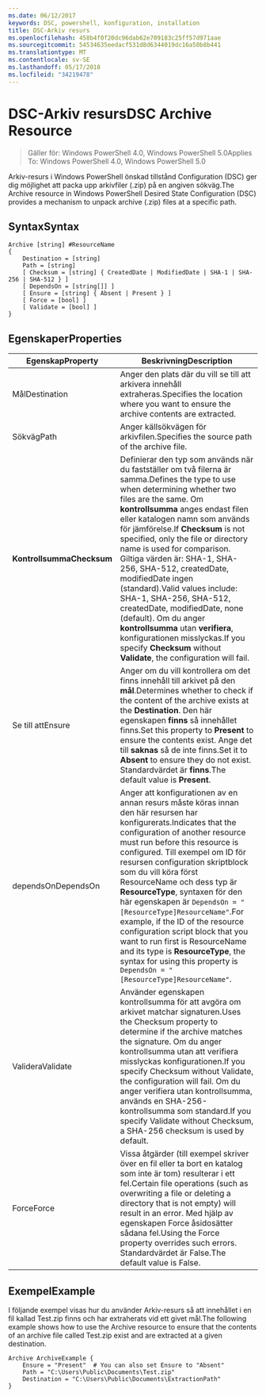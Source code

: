 ```yaml
---
ms.date: 06/12/2017
keywords: DSC, powershell, konfiguration, installation
title: DSC-Arkiv resurs
ms.openlocfilehash: 458b4f0f20dc96dab62e709183c25ff57d971aae
ms.sourcegitcommit: 54534635eedacf531d8d6344019dc16a50b8b441
ms.translationtype: MT
ms.contentlocale: sv-SE
ms.lasthandoff: 05/17/2018
ms.locfileid: "34219478"
---
```

# <a name="dsc-archive-resource"></a><span data-ttu-id="bdbfa-103">DSC-Arkiv resurs</span><span class="sxs-lookup"><span data-stu-id="bdbfa-103">DSC Archive Resource</span></span>

> <span data-ttu-id="bdbfa-104">Gäller för: Windows PowerShell 4.0, Windows PowerShell 5.0</span><span class="sxs-lookup"><span data-stu-id="bdbfa-104">Applies To: Windows PowerShell 4.0, Windows PowerShell 5.0</span></span>

<span data-ttu-id="bdbfa-105">Arkiv-resurs i Windows PowerShell önskad tillstånd Configuration (DSC) ger dig möjlighet att packa upp arkivfiler (.zip) på en angiven sökväg.</span><span class="sxs-lookup"><span data-stu-id="bdbfa-105">The Archive resource in Windows PowerShell Desired State Configuration (DSC) provides a mechanism to unpack archive (.zip) files at a specific path.</span></span>

## <a name="syntax"></a><span data-ttu-id="bdbfa-106">Syntax</span><span class="sxs-lookup"><span data-stu-id="bdbfa-106">Syntax</span></span>
```MOF
Archive [string] #ResourceName
{
    Destination = [string]
    Path = [string]
    [ Checksum = [string] { CreatedDate | ModifiedDate | SHA-1 | SHA-256 | SHA-512 } ]
    [ DependsOn = [string[]] ]
    [ Ensure = [string] { Absent | Present } ]
    [ Force = [bool] ]
    [ Validate = [bool] ]
}
```

## <a name="properties"></a><span data-ttu-id="bdbfa-107">Egenskaper</span><span class="sxs-lookup"><span data-stu-id="bdbfa-107">Properties</span></span>

|  <span data-ttu-id="bdbfa-108">Egenskap</span><span class="sxs-lookup"><span data-stu-id="bdbfa-108">Property</span></span>  |  <span data-ttu-id="bdbfa-109">Beskrivning</span><span class="sxs-lookup"><span data-stu-id="bdbfa-109">Description</span></span>   |
|---|---|
| <span data-ttu-id="bdbfa-110">Mål</span><span class="sxs-lookup"><span data-stu-id="bdbfa-110">Destination</span></span>| <span data-ttu-id="bdbfa-111">Anger den plats där du vill se till att arkivera innehåll extraheras.</span><span class="sxs-lookup"><span data-stu-id="bdbfa-111">Specifies the location where you want to ensure the archive contents are extracted.</span></span>|
| <span data-ttu-id="bdbfa-112">Sökväg</span><span class="sxs-lookup"><span data-stu-id="bdbfa-112">Path</span></span>| <span data-ttu-id="bdbfa-113">Anger källsökvägen för arkivfilen.</span><span class="sxs-lookup"><span data-stu-id="bdbfa-113">Specifies the source path of the archive file.</span></span>|
| <span data-ttu-id="bdbfa-114">__Kontrollsumma__</span><span class="sxs-lookup"><span data-stu-id="bdbfa-114">__Checksum__</span></span>| <span data-ttu-id="bdbfa-115">Definierar den typ som används när du fastställer om två filerna är samma.</span><span class="sxs-lookup"><span data-stu-id="bdbfa-115">Defines the type to use when determining whether two files are the same.</span></span> <span data-ttu-id="bdbfa-116">Om __kontrollsumma__ anges endast filen eller katalogen namn som används för jämförelse.</span><span class="sxs-lookup"><span data-stu-id="bdbfa-116">If __Checksum__ is not specified, only the file or directory name is used for comparison.</span></span> <span data-ttu-id="bdbfa-117">Giltiga värden är: SHA-1, SHA-256, SHA-512, createdDate, modifiedDate ingen (standard).</span><span class="sxs-lookup"><span data-stu-id="bdbfa-117">Valid values include: SHA-1, SHA-256, SHA-512, createdDate, modifiedDate, none (default).</span></span> <span data-ttu-id="bdbfa-118">Om du anger __kontrollsumma__ utan __verifiera__, konfigurationen misslyckas.</span><span class="sxs-lookup"><span data-stu-id="bdbfa-118">If you specify __Checksum__ without __Validate__, the configuration will fail.</span></span>|
| <span data-ttu-id="bdbfa-119">Se till att</span><span class="sxs-lookup"><span data-stu-id="bdbfa-119">Ensure</span></span>| <span data-ttu-id="bdbfa-120">Anger om du vill kontrollera om det finns innehåll till arkivet på den __mål__.</span><span class="sxs-lookup"><span data-stu-id="bdbfa-120">Determines whether to check if the content of the archive exists at the __Destination__.</span></span> <span data-ttu-id="bdbfa-121">Den här egenskapen __finns__ så innehållet finns.</span><span class="sxs-lookup"><span data-stu-id="bdbfa-121">Set this property to __Present__ to ensure the contents exist.</span></span> <span data-ttu-id="bdbfa-122">Ange det till __saknas__ så de inte finns.</span><span class="sxs-lookup"><span data-stu-id="bdbfa-122">Set it to __Absent__ to ensure they do not exist.</span></span> <span data-ttu-id="bdbfa-123">Standardvärdet är __finns__.</span><span class="sxs-lookup"><span data-stu-id="bdbfa-123">The default value is __Present__.</span></span>|
| <span data-ttu-id="bdbfa-124">dependsOn</span><span class="sxs-lookup"><span data-stu-id="bdbfa-124">DependsOn</span></span> | <span data-ttu-id="bdbfa-125">Anger att konfigurationen av en annan resurs måste köras innan den här resursen har konfigurerats.</span><span class="sxs-lookup"><span data-stu-id="bdbfa-125">Indicates that the configuration of another resource must run before this resource is configured.</span></span> <span data-ttu-id="bdbfa-126">Till exempel om ID för resursen configuration skriptblock som du vill köra först ResourceName och dess typ är __ResourceType__, syntaxen för den här egenskapen är `DependsOn = "[ResourceType]ResourceName"`.</span><span class="sxs-lookup"><span data-stu-id="bdbfa-126">For example, if the ID of the resource configuration script block that you want to run first is ResourceName and its type is __ResourceType__, the syntax for using this property is `DependsOn = "[ResourceType]ResourceName"`.</span></span>|
| <span data-ttu-id="bdbfa-127">Validera</span><span class="sxs-lookup"><span data-stu-id="bdbfa-127">Validate</span></span>| <span data-ttu-id="bdbfa-128">Använder egenskapen kontrollsumma för att avgöra om arkivet matchar signaturen.</span><span class="sxs-lookup"><span data-stu-id="bdbfa-128">Uses the Checksum property to determine if the archive matches the signature.</span></span> <span data-ttu-id="bdbfa-129">Om du anger kontrollsumma utan att verifiera misslyckas konfigurationen.</span><span class="sxs-lookup"><span data-stu-id="bdbfa-129">If you specify Checksum without Validate, the configuration will fail.</span></span> <span data-ttu-id="bdbfa-130">Om du anger verifiera utan kontrollsumma, används en SHA-256-kontrollsumma som standard.</span><span class="sxs-lookup"><span data-stu-id="bdbfa-130">If you specify Validate without Checksum, a SHA-256 checksum is used by default.</span></span>|
| <span data-ttu-id="bdbfa-131">Force</span><span class="sxs-lookup"><span data-stu-id="bdbfa-131">Force</span></span>| <span data-ttu-id="bdbfa-132">Vissa åtgärder (till exempel skriver över en fil eller ta bort en katalog som inte är tom) resulterar i ett fel.</span><span class="sxs-lookup"><span data-stu-id="bdbfa-132">Certain file operations (such as overwriting a file or deleting a directory that is not empty) will result in an error.</span></span> <span data-ttu-id="bdbfa-133">Med hjälp av egenskapen Force åsidosätter sådana fel.</span><span class="sxs-lookup"><span data-stu-id="bdbfa-133">Using the Force property overrides such errors.</span></span> <span data-ttu-id="bdbfa-134">Standardvärdet är False.</span><span class="sxs-lookup"><span data-stu-id="bdbfa-134">The default value is False.</span></span>|

## <a name="example"></a><span data-ttu-id="bdbfa-135">Exempel</span><span class="sxs-lookup"><span data-stu-id="bdbfa-135">Example</span></span>

<span data-ttu-id="bdbfa-136">I följande exempel visas hur du använder Arkiv-resurs så att innehållet i en fil kallad Test.zip finns och har extraherats vid ett givet mål.</span><span class="sxs-lookup"><span data-stu-id="bdbfa-136">The following example shows how to use the Archive resource to ensure that the contents of an archive file called Test.zip exist and are extracted at a given destination.</span></span>

```
Archive ArchiveExample {
    Ensure = "Present"  # You can also set Ensure to "Absent"
    Path = "C:\Users\Public\Documents\Test.zip"
    Destination = "C:\Users\Public\Documents\ExtractionPath"
}
```